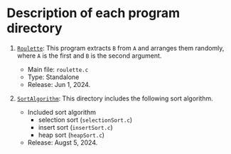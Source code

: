 # Description of each program directory
1. [`Roulette`](https://github.com/MIZOGUCHIKoki/SourceCodes/tree/master/Roulette):
   This program extracts `B` from `A` and arranges them randomly, where `A` is the first and `B` is the second argument.
   
   * Main file: `roulette.c`
   * Type: Standalone
   * Release: Jun 1, 2024.
1. [`SortAlgorithm`](https://github.com/MIZOGUCHIKoki/SourceCodes/tree/master/SortAlgorithm):
   This directory includes the following sort algorithm.

   * Included sort algorithm
      * selection sort (`selectionSort.c`)
      * insert sort (`insertSort.c`)
      * heap sort (`heapSort.c`)
   * Release: Augst 5, 2024.
  
   

